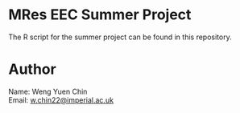 # MRes EEC Summer Project
The R script for the summer project can be found in this repository.

# Author
Name: Weng Yuen Chin  
Email: w.chin22@imperial.ac.uk
